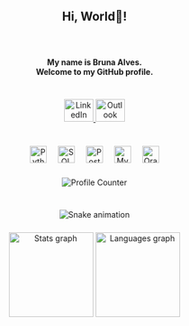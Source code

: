 <h2 align="center">Hi, World👋!</h2>

###

<br clear="both">

<h4 align="center">My name is Bruna Alves. <br>Welcome to my GitHub profile.</h4>

###

<br clear="both">

<div align="center">
  <a href="https://www.linkedin.com/in/bruna00alves/" target="_blank">
    <img src="https://raw.githubusercontent.com/maurodesouza/profile-readme-generator/master/src/assets/icons/social/linkedin/default.svg" width="52" height="40" alt="LinkedIn logo" />
  </a>
  <a href="mailto:bandreza@outlook.com" target="_blank">
    <img src="https://raw.githubusercontent.com/maurodesouza/profile-readme-generator/master/src/assets/icons/social/microsoft-outlook/default.svg" width="52" height="40" alt="Outlook logo" />
  </a>
</div>

###

<br clear="both">

<div align="center">
  <img src="https://cdn.jsdelivr.net/gh/devicons/devicon/icons/python/python-original.svg" height="30" alt="Python logo" />
  <img width="12" />
  <img src="https://s3.us-west-2.amazonaws.com/content.podia.com/iiu3hb9rvquyj4iazcz8rhivdddr" height="30" alt="SQL logo" />
  <img width="12" />
  <img src="https://cdn.jsdelivr.net/gh/devicons/devicon/icons/postgresql/postgresql-original.svg" height="30" alt="PostgreSQL logo" />
  <img width="12" />
  <img src="https://cdn.jsdelivr.net/gh/devicons/devicon/icons/mysql/mysql-original.svg" height="30" alt="MySQL logo" />
  <img width="12" />
  <img src="https://w7.pngwing.com/pngs/898/916/png-transparent-oracle-corporation-logo-computer-software-business-company-logo-miscellaneous-angle-company-thumbnail.png" height="30" alt="Oracle logo" />
</div>

###

<div align="center">
  <img src="https://profile-counter.glitch.me/brunalves00/count.svg?" alt="Profile Counter" />
</div>

###

<br clear="both">

<div align="center">
  <img src="https://raw.githubusercontent.com/brunalves00/brunalves00/output/snake.svg" alt="Snake animation" />
</div>

###


<div align="center">
  <img src="https://github-readme-stats.vercel.app/api?username=brunalves00&hide_title=false&hide_rank=false&show_icons=true&include_all_commits=true&count_private=true&disable_animations=false&theme=dracula&locale=en&hide_border=false&order=1" height="150" alt="Stats graph" />
  <img src="https://github-readme-stats.vercel.app/api/top-langs?username=brunalves00&locale=en&hide_title=false&layout=compact&card_width=320&langs_count=5&theme=dracula&hide_border=false&order=2" height="150" alt="Languages graph" />
</div>
